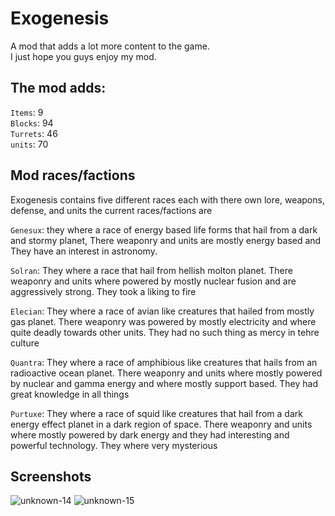 # Exogenesis
A mod that adds a lot more content to the game.
<br>I just hope you guys enjoy my mod.


## The mod adds: 
`Items`: 9
<br>`Blocks`: 94
<br>`Turrets`: 46
<br>`units`: 70

## Mod races/factions 
Exogenesis contains five different races each with there own lore, weapons, defense, and units the current races/factions are

`Genesux`: they where a race of energy based life forms that hail from a dark and stormy planet, There weaponry and units are mostly energy based and They have an interest in astronomy.

`Solran`: They where a race that hail from hellish molton planet. There weaponry and units where powered by mostly nuclear fusion and are aggressively strong. They took a liking to fire

`Elecian`: They where a race of avian like creatures that hailed from mostly gas planet. There weaponry was powered by mostly electricity and where quite deadly towards other units. They had no such thing as mercy in tehre culture

`Quantra`: They where a race of amphibious like creatures that hails from an radioactive ocean planet. There weaponry and units where mostly powered by nuclear and gamma energy and where mostly support based. They had great knowledge in all things

`Purtuxe`: They where a race of squid like creatures that hail from a dark energy effect planet in a dark region of space. There weaponry and units where mostly powered by dark energy and they had interesting and powerful technology. They where very mysterious

## Screenshots
![unknown-14](https://user-images.githubusercontent.com/68311340/118233805-7227c080-b460-11eb-99cd-5ab35cecb273.png)
![unknown-15](https://user-images.githubusercontent.com/68311340/118233809-7358ed80-b460-11eb-8077-b3304aab2e0d.png)

